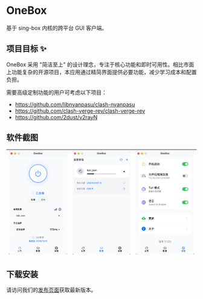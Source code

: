 # OneBox

基于 sing-box 内核的跨平台 GUI 客户端。

## 项目目标 ✨

OneBox 采用 "简洁至上" 的设计理念，专注于核心功能和即时可用性。相比市面上功能复杂的开源项目，本应用通过精简界面提供必要功能，减少学习成本和配置负担。

需要高级定制功能的用户可考虑以下项目：

- https://github.com/libnyanpasu/clash-nyanpasu
- https://github.com/clash-verge-rev/clash-verge-rev
- https://github.com/2dust/v2rayN


## 软件截图 

|![主页](./docs/image/zh/Home.png)|![配置](./docs/image/zh/Config.png)|![设置](./docs/image/zh/Settings.png)|
|:---:|:---:|:---:|

## 下载安装 

请访问我们的[发布页面](https://github.com/OneOhCloud/OneBox/releases)获取最新版本。

